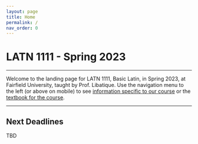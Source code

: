 ```yaml
---
layout: page
title: Home
permalink: /
nav_order: 0
---
```


# LATN 1111 - Spring 2023

***

Welcome to the landing page for LATN 1111, Basic Latin, in Spring 2023, at Fairfield University, taught by Prof. Libatique. Use the navigation menu to the left (or above on mobile) to see [information specific to our course](/course_info) or the [textbook for the course](/textbook).

***

## Next Deadlines

TBD
